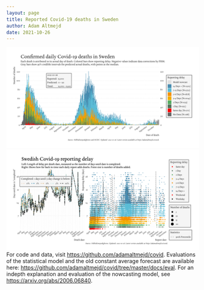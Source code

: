 ```yaml
---
layout: page
title: Reported Covid-19 deaths in Sweden
author: Adam Altmejd
date: 2021-10-26
---
```


![Graph of Swedish Covid-19 deaths with reporting delay.](deaths_lag_sweden_2021-10-26.png "Swedish Covid-19 deaths.")
![Graph of Swedish Covid-19 reporting delay in daily deaths.](lag_trend_sweden_2021-10-26.png "Trend in Swedish Covid-19 mortality reporting delay.")
For code and data, visit <https://github.com/adamaltmejd/covid>.
Evaluations of the statistical model and the old constant average forecast are available here: <https://github.com/adamaltmejd/covid/tree/master/docs/eval>.
For an indepth explanation and evaluation of the nowcasting model, see <https://arxiv.org/abs/2006.06840>.
